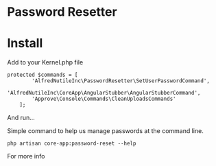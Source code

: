 # Password Resetter

# Install

Add to your Kernel.php file

~~~
protected $commands = [
        'AlfredNutileInc\PasswordResetter\SetUserPasswordCommand',
		'AlfredNutileInc\CoreApp\AngularStubber\AngularStubberCommand',
		'Approve\Console\Commands\CleanUploadsCommands'
    ];
~~~

And run...


Simple command to help us manage passwords at the command line.

~~~
php artisan core-app:password-reset --help
~~~

For more info
